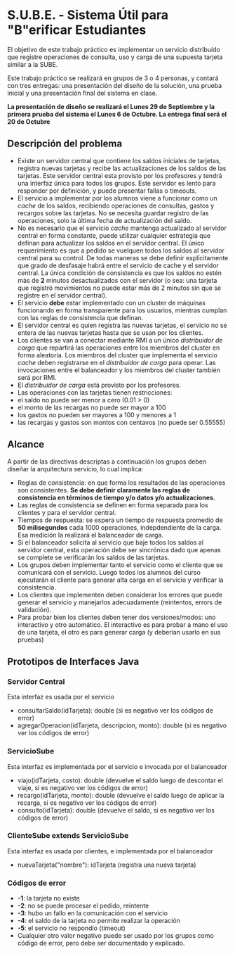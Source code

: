 S.U.B.E. - Sistema Útil para "B"erificar Estudiantes
=======================================

El objetivo de este trabajo práctico es implementar un servicio distribuído que registre operaciones de consulta, uso y carga de una supuesta tarjeta similar a la SUBE.

Este trabajo práctico se realizará en grupos de 3 o 4 personas, y contará con tres entregas: una presentación del diseño de la solución, una prueba inicial y una presentación final del sistema en clase. 

**La presentación de diseño se realizará el Lunes 29 de Septiembre y la primera prueba del sistema el Lunes 6 de Octubre. La entrega final será el 20 de Octubre**

Descripción del problema
------------------------
- Existe un servidor central que contiene los saldos iniciales de tarjetas, registra nuevas tarjetas y recibe las actualizaciones de los saldos de las tarjetas. Este servidor central esta provisto por los profesores y tendrá una interfaz única para todos los grupos. Este servidor es lento para responder por definición, y puede presentar fallas o timeouts.
- El servicio a implementar por los alumnos viene a funcionar como un *cache* de los saldos, recibiendo operaciones de consultas, gastos y recargos sobre las tarjetas. No se necesita guardar registro de las operaciones, solo la última fecha de actualización del saldo.
- No es necesario que el servicio *cache* mantenga actualizado al servidor central en forma constante, puede utilizar cualquier estrategia que definan para actualizar los saldos en el servidor central. El único requerimiento es que a pedido se vuelquen todos los saldos al servidor central para su control. De todas maneras se debe definir explícitamente que grado de desfasaje habrá entre el servicio de cache y el servidor central. La única condición de consistencia es que los saldos no estén más de **2** minutos desactualizados con el servidor (o sea: una tarjeta que registró movimientos no puede estar más de 2 minutos sin que se registre en el servidor central).
- El servicio **debe** estar implementado con un cluster de máquinas funcionando en forma transparente para los usuarios, mientras cumplan con las reglas de consistencia que definan.
- El servidor central es quien registra las nuevas tarjetas, el servicio no se entera de las nuevas tarjetas hasta que se usan por los clientes.
- Los clientes se van a conectar mediante RMI a un único *distribuidor de carga* que repartirá las operaciones entre los miembros del cluster en forma aleatoria. Los miembros del cluster que implementa el servicio *cache* deben registrarse en el *distribuidor de carga* para operar. Las invocaciones entre el balanceador y los miembros del cluster también será por RMI.
- El *distribuidor de carga* está provisto por los profesores.
- Las operaciones con las tarjetas tienen restricciones: 
 - el saldo no puede ser menor a cero (0.01 > 0) 
 - el monto de las recargas no puede ser mayor a 100
 - los gastos no pueden ser mayores a 100 y menores a 1
 - las recargas y gastos son montos con centavos (no puede ser 0.55555)

Alcance
-------
A partir de las directivas descriptas a continuación los grupos deben diseñar la arquitectura servicio, lo cual implica:
- Reglas de consistencia: en que forma los resultados de las operaciones son consistentes. **Se debe definir claramente las reglas de consistencia en términos de tiempo y/o datos y/o actualizaciones.**
- Las reglas de consistencia se definen en forma separada para los clientes y para el servidor central. 
- Tiempos de respuesta: se espera un tiempo de respuesta promedio de **50 milisegundos** cada 1000 operaciones, indepdendiente de la carga. Esa medición la realizará el balanceador de carga.
- Si el balanceador solicita al servicio que baje todos los saldos al servidor central, esta operación debe ser sincrónica dado que apenas se complete se verificarán los saldos de las tarjetas.
- Los grupos deben implementar tanto el servicio como el cliente que se comunicará con el servicio. Luego todos los alumnos del curso ejecutarán el cliente para generar alta carga en el servicio y verificar la consistencia.
- Los clientes que implementen deben considerar los errores que puede generar el servicio y manejarlos adecuadamente (reintentos, errors de validación). 
- Para probar bien los clientes deben tener dos versiones/modos: uno interactivo y otro automático. El interactivo es para probar a mano el uso de una tarjeta, el otro es para generar carga (y deberían usarlo en sus pruebas)

Prototipos de Interfaces Java
-

### Servidor Central
Esta interfaz es usada por el servicio
- consultarSaldo(idTarjeta): double (si es negativo ver los códigos de error)
- agregarOperacion(idTarjeta, descripcion, monto): double (si es negativo ver los códigos de error)

### ServicioSube
Esta interfaz es implementada por el servicio e invocada por el balanceador
- viajo(idTarjeta, costo): double (devuelve el saldo luego de descontar el viaje, si es negativo ver los códigos de error)
- recargo(idTarjeta, monto): double (devuelve el saldo luego de aplicar la recarga, si es negativo ver los códigos de error)
- consulto(idTarjeta): double (devuelve el saldo, si es negativo ver los códigos de error)
 
### ClienteSube extends ServicioSube
Esta interfaz es usada por clientes, e implementada por el balanceador
- nuevaTarjeta("nombre"): idTarjeta (registra una nueva tarjeta)

### Códigos de error
- **-1**: la tarjeta no existe
- **-2**: no se puede procesar el pedido, reintente
- **-3**: hubo un fallo en la comunicación con el servicio
- **-4**: el saldo de la tarjeta no permite realizar la operación
- **-5**: el servicio no respondío (timeout)
- Cualquier otro valor negativo puede ser usado por los grupos como código de error, pero debe ser documentado y explicado.
